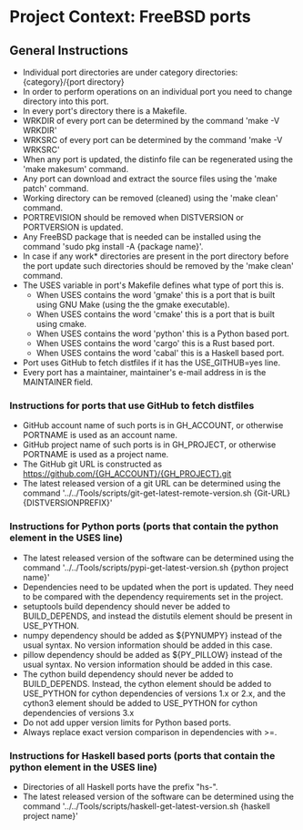 <!--
ai-master-prompt.md: master prompt file for AI assistants to know how to perform
                     various simple operations on ports and ports tree.
                     AI assistants find it by using the .env file in the root of
                     the repository, or by using relevant environment variables.
                     For example, the Google's gemini AI assistant can use
                     GEMINI_SYSTEM_MD to find this file.

MAINTAINER: yuri@FreeBSD.org
-->

# Project Context: FreeBSD ports

## General Instructions
- Individual port directories are under category directories: {category}/{port directory}
- In order to perform operations on an individual port you need to change directory into this port.
- In every port's directory there is a Makefile.
- WRKDIR of every port can be determined by the command 'make -V WRKDIR'
- WRKSRC of every port can be determined by the command 'make -V WRKSRC'
- When any port is updated, the distinfo file can be regenerated using the 'make makesum' command.
- Any port can download and extract the source files using the 'make patch' command.
- Working directory can be removed (cleaned) using the 'make clean' command.
- PORTREVISION should be removed when DISTVERSION or PORTVERSION is updated.
- Any FreeBSD package that is needed can be installed using the command 'sudo pkg install -A {package name}'.
- In case if any work* directories are present in the port directory before the port update such directories should be removed by the 'make clean' command.
- The USES variable in port's Makefile defines what type of port this is.
  - When USES contains the word 'gmake' this is a port that is built using GNU Make (using the the gmake executable).
  - When USES contains the word 'cmake' this is a port that is built using cmake.
  - When USES contains the word 'python' this is a Python based port.
  - When USES contains the word 'cargo' this is a Rust based port.
  - When USES contains the word 'cabal' this is a Haskell based port.
- Port uses GitHub to fetch distfiles if it has the USE_GITHUB=yes line.
- Every port has a maintainer, maintainer's e-mail address in is the MAINTAINER field.

### Instructions for ports that use GitHub to fetch distfiles
- GitHub account name of such ports is in GH_ACCOUNT, or otherwise PORTNAME is used as an account name.
- GitHub project name of such ports is in GH_PROJECT, or otherwise PORTNAME is used as a project name.
- The GitHub git URL is constructed as https://github.com/{GH_ACCOUNT}/{GH_PROJECT}.git
- The latest released version of a git URL can be determined using the command '../../Tools/scripts/git-get-latest-remote-version.sh {Git-URL} {DISTVERSIONPREFIX}'

### Instructions for Python ports (ports that contain the python element in the USES line)
- The latest released version of the software can be determined using the command '../../Tools/scripts/pypi-get-latest-version.sh {python project name}'
- Dependencies need to be updated when the port is updated. They need to be compared with the dependency requirements set in the project.
- setuptools build dependency should never be added to BUILD_DEPENDS, and instead the distutils element should be present in USE_PYTHON.
- numpy dependency should be added as ${PYNUMPY} instead of the usual syntax. No version information should be added in this case.
- pillow dependency should be added as ${PY_PILLOW} instead of the usual syntax. No version information should be added in this case.
- The cython build dependency should never be added to BUILD_DEPENDS. Instead, the cython element should be added to USE_PYTHON for cython dependencies of versions 1.x or 2.x, and the cython3 element should be added to USE_PYTHON for cython dependencies of versions 3.x
- Do not add upper version limits for Python based ports.
- Always replace exact version comparison in dependencies with >=.

### Instructions for Haskell based ports (ports that contain the python element in the USES line)
- Directories of all Haskell ports have the prefix "hs-".
- The latest released version of the software can be determined using the command '../../Tools/scripts/haskell-get-latest-version.sh {haskell project name}'
